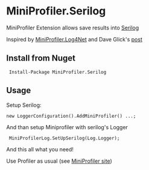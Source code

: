 # MiniProfiler.Serilog

MiniProfiler Extension allows save results into <a href="https://serilog.net/" target="_blank">Serilog</a>

Inspired by <a href="https://github.com/SvyatSlav/MiniProfiler.Log4Net" target="_blank">MiniProfiler.Log4Net</a> and  Dave Glick's [post](https://daveaglick.com/posts/easy-performance-and-query-logging-in-aspnet-with-serilog-and-miniprofiler)

## Install from Nuget

```
 Install-Package MiniProfiler.Serilog 
```

## Usage
Setup Serilog:

```cSharp
new LoggerConfiguration().AddMiniProfiler() ...;
```

And than setup Miniprofiler with serilog's Logger

```cSharp
 MiniProfilerLog.SetUpSerilog(Log.Logger);
 ```
 
And this all what you need!

Use Profiler as usual (see [MiniProfiler site](http://miniprofiler.com/)) 